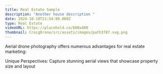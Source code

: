 ```yaml
---
title: Real Estate Sample
description: "Another house description "
date: 2024-10-18T21:54:00.000Z
type: Real Estate
videoURL: https://placehold.co/600x400
thumbnail: CraigDrone/src/assets/images/path3787.svg.png
---
```

Aerial drone photography offers numerous advantages for real estate marketing:

Unique Perspectives: Capture stunning aerial views that showcase property size and layout
